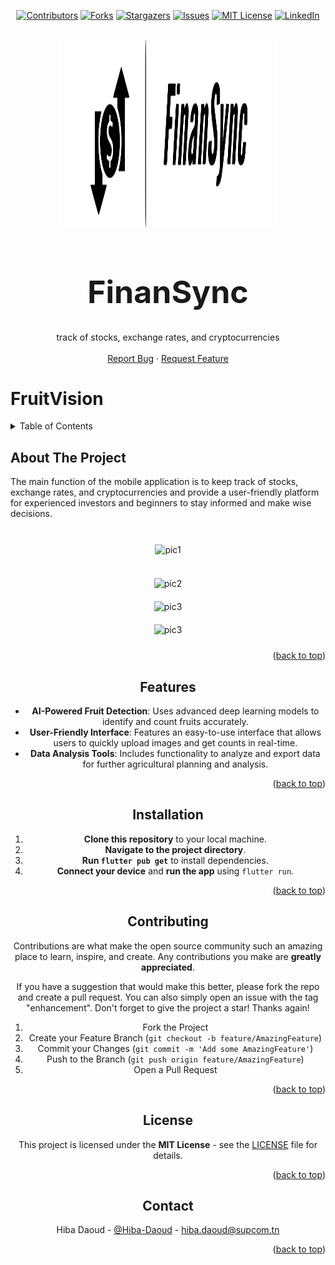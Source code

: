 <a name="readme-top"></a>
<div align="center">

[![Contributors][contributors-shield]][contributors-url]
[![Forks][forks-shield]][forks-url]
[![Stargazers][stars-shield]][stars-url]
[![Issues][issues-shield]][issues-url]
[![MIT License][license-shield]][license-url]
[![LinkedIn][linkedin-shield]][linkedin-url]
</div>


<!-- PROJECT LOGO --> 
<br />
<div align="center">
  <a href="https://github.com/faraheloumi/FinanSync">
    <img src="assets/FinanSync-logos_transparent.svg" alt="Logo" width="350" height="300">
  </a>
    <h1 style="font-size:50px">FinanSync
    </h1>
  <p align="center">
    track of stocks, exchange rates, and cryptocurrencies
    <br />
    <br />
    <a href="https://github.com/hibadaoud/FruitVision/issues/new?labels=bug&template=bug-report---.md">Report Bug</a>
    ·
    <a href="https://github.com/hibadaoud/FruitVision/issues/new?labels=enhancement&template=feature-request---.md">Request Feature</a>
  </p>
</div>


# FruitVision
<!-- TABLE OF CONTENTS -->
<details>
  <summary>Table of Contents</summary>
  <ol>
    <li><a href="#about-the-project">About The Project</a></li>
    <li><a href="#features">Features</a></li>
    <li><a href="#installation">Installation</a></li>
    <li><a href="#contributing">Contributing</a></li>
    <li><a href="#license">License</a></li>
    <li><a href="#contact">Contact</a></li>
  </ol>
</details>



<!-- ABOUT THE PROJECT -->
## About The Project

The main function of the mobile application is to keep track of stocks, exchange rates, and cryptocurrencies and provide a user-friendly platform for experienced investors and beginners to stay informed and make wise decisions.

<br/>
<div style="display:flex;flex-direction:column;justify-content:canter;" align="center">
    <div>  
        <img style="padding:10px;" src="https://github.com/hibadaoud/FruitVision/assets/153644549/a14a6abe-f49c-403e-a9b1-225616b11194" alt="pic1" height="400">
<!--         <img style="padding:10px;" src="https://github.com/hibadaoud/FruitVision/assets/153644549/86dc13e8-df93-4ee0-8b74-7595cbae113b" alt="Login and signup" height="400">
        <img style="padding:10px;" src="https://github.com/hibadaoud/FruitVision/assets/153644549/b3516cc3-544f-4091-83bf-4038d0fc029b" alt="settings" height="400">   -->
    </div>
    <br/>
    <div>
        <img style="padding:10px;" src="https://github.com/hibadaoud/FruitVision/assets/153644549/b0d97f9c-db2d-4660-969b-60bf6aa8744c" alt="pic2" height="400">    
<!--         <img style="padding:10px;" src="https://github.com/hibadaoud/FruitVision/assets/153644549/c69c97bb-d3bd-4dc2-a207-bc1625fd27cd" alt="Prediction History" height="400">
    </div> -->
    <br/>
    <div>
        <img style="padding:10px;" src="https://github.com/hibadaoud/FruitVision/assets/153644549/678e4631-0f33-4211-8843-f0915ec5c632" alt="pic3" height="400">    
<!--         <img style="padding:10px;" src="https://github.com/hibadaoud/FruitVision/assets/153644549/c69c97bb-d3bd-4dc2-a207-bc1625fd27cd" alt="Prediction History" height="400">
    </div> -->
    <br/>
    <div>
        <img style="padding:10px;" src="https://github.com/hibadaoud/FruitVision/assets/153644549/605465c4-cb6e-4d1e-8d78-e3db9b27bfde" alt="pic3" height="400">    
<!--         <img style="padding:10px;" src="https://github.com/hibadaoud/FruitVision/assets/153644549/c69c97bb-d3bd-4dc2-a207-bc1625fd27cd" alt="Prediction History" height="400">
    </div> -->
    <br/>
</div>
<p align="right">(<a href="#readme-top">back to top</a>)</p>

## Features

- **AI-Powered Fruit Detection**: Uses advanced deep learning models to identify and count fruits accurately.
- **User-Friendly Interface**: Features an easy-to-use interface that allows users to quickly upload images and get counts in real-time.
- **Data Analysis Tools**: Includes functionality to analyze and export data for further agricultural planning and analysis.
<p align="right">(<a href="#readme-top">back to top</a>)</p>

## Installation

1. **Clone this repository** to your local machine.
2. **Navigate to the project directory**.
3. **Run `flutter pub get`** to install dependencies.
4. **Connect your device** and **run the app** using `flutter run`.
<p align="right">(<a href="#readme-top">back to top</a>)</p>

## Contributing

Contributions are what make the open source community such an amazing place to learn, inspire, and create. Any contributions you make are **greatly appreciated**.

If you have a suggestion that would make this better, please fork the repo and create a pull request. You can also simply open an issue with the tag "enhancement".
Don't forget to give the project a star! Thanks again!

1. Fork the Project
2. Create your Feature Branch (`git checkout -b feature/AmazingFeature`)
3. Commit your Changes (`git commit -m 'Add some AmazingFeature'`)
4. Push to the Branch (`git push origin feature/AmazingFeature`)
5. Open a Pull Request
<p align="right">(<a href="#readme-top">back to top</a>)</p>

## License

This project is licensed under the **MIT License** - see the [LICENSE](LICENSE) file for details.
<p align="right">(<a href="#readme-top">back to top</a>)</p>

<!-- CONTACT -->

## Contact

Hiba Daoud - [@Hiba-Daoud][linkedin-url] - hiba.daoud@supcom.tn <br/>
<p align="right">(<a href="#readme-top">back to top</a>)</p>

<!-- MARKDOWN LINKS & IMAGES -->
<!-- https://www.markdownguide.org/basic-syntax/#reference-style-links -->
[contributors-shield]: https://img.shields.io/github/contributors/hibadaoud/FruitVision.svg?style=for-the-badge
[contributors-url]: https://github.com/hibadaoud/FruitVision/graphs/contributors
[forks-shield]: https://img.shields.io/github/forks/hibadaoud/FruitVision.svg?style=for-the-badge
[forks-url]: https://github.com/hibadaoud/FruitVision/network/members
[stars-shield]: https://img.shields.io/github/stars/hibadaoud/FruitVision.svg?style=for-the-badge
[stars-url]: https://github.com/hibadaoud/FruitVision/stargazers
[issues-shield]: https://img.shields.io/github/issues/hibadaoud/FruitVision.svg?style=for-the-badge
[issues-url]: https://github.com/hibadaoud/FruitVision/issues
[license-shield]: https://img.shields.io/github/license/hibadaoud/FruitVision.svg?style=for-the-badge
[license-url]: https://github.com/hibadaoud/FruitVision/blob/master/LICENSE.txt
[linkedin-shield]: https://img.shields.io/badge/-LinkedIn-black.svg?style=for-the-badge&logo=linkedin&colorB=555
[linkedin-url]: https://www.linkedin.com/in/hiba-daoud-8598a0245/
